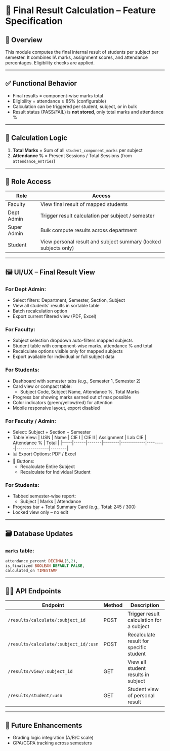 
# 📘 Final Result Calculation – Feature Specification

## 🧭 Overview
This module computes the final internal result of students per subject per semester. It combines IA marks, assignment scores, and attendance percentages. Eligibility checks are applied.

---

## ✅ Functional Behavior
- Final results = component-wise marks total
- Eligibility = attendance ≥ 85% (configurable)
- Calculation can be triggered per student, subject, or in bulk
- Result status (PASS/FAIL) is **not stored**, only total marks and attendance %

---

## 🔄 Calculation Logic
1. **Total Marks** = Sum of all `student_component_marks` per subject
2. **Attendance %** = Present Sessions / Total Sessions (from `attendance_entries`)

---

## 🔐 Role Access
| Role         | Access                                                                 |
|--------------|-------------------------------------------------------------------------|
| Faculty      | View final result of mapped students                                   |
| Dept Admin   | Trigger result calculation per subject / semester                      |
| Super Admin  | Bulk compute results across department                                 |
| Student      | View personal result and subject summary (locked subjects only)        |

---

## 🖼️ UI/UX – Final Result View

### For Dept Admin:
- Select filters: Department, Semester, Section, Subject
- View all students’ results in sortable table
- Batch recalculation option
- Export current filtered view (PDF, Excel)

### For Faculty:
- Subject selection dropdown auto-filters mapped subjects
- Student table with component-wise marks, attendance % and total
- Recalculate options visible only for mapped subjects
- Export available for individual or full subject data

### For Students:
- Dashboard with semester tabs (e.g., Semester 1, Semester 2)
- Card view or compact table:
  - Subject Code, Subject Name, Attendance %, Total Marks
- Progress bar showing marks earned out of max possible
- Color indicators (green/yellow/red) for attention
- Mobile responsive layout, export disabled

### For Faculty / Admin:
- Select: Subject + Section + Semester
- Table View:
| USN | Name | CIE I | CIE II | Assignment | Lab CIE | Attendance % | Total |
|-----|------|-------|--------|------------|---------|----------------|--------|
- 📊 Export Options: PDF / Excel
- 🔄 Buttons:
  - Recalculate Entire Subject
  - Recalculate for Individual Student

### For Students:
- Tabbed semester-wise report:
  - Subject | Marks | Attendance
- Progress bar + Total Summary Card (e.g., Total: 245 / 300)
- Locked view only – no edit

---

## 🗃️ Database Updates

### `marks` table:
```sql
attendance_percent DECIMAL(5,2),
is_finalized BOOLEAN DEFAULT FALSE,
calculated_on TIMESTAMP
```

---

## 🧑‍💻 API Endpoints
| Endpoint                                | Method | Description                              |
|-----------------------------------------|--------|------------------------------------------|
| `/results/calculate/:subject_id`        | POST   | Trigger result calculation for a subject |
| `/results/calculate/:subject_id/:usn`   | POST   | Recalculate result for specific student  |
| `/results/view/:subject_id`             | GET    | View all student results in subject      |
| `/results/student/:usn`                 | GET    | Student view of personal result          |

---

## 🔮 Future Enhancements
- Grading logic integration (A/B/C scale)
- GPA/CGPA tracking across semesters
